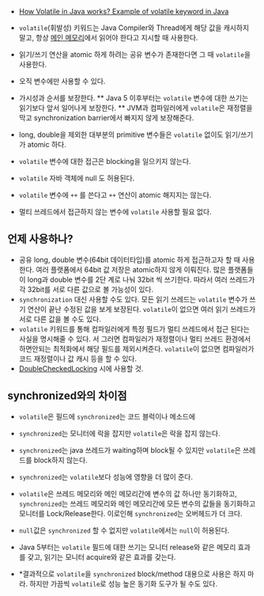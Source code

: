 * [How Volatile in Java works? Example of volatile keyword in Java](http://javarevisited.blogspot.kr/2011/06/volatile-keyword-java-example-tutorial.html)

* `volatile`(휘발성) 키워드는 Java Compiler와 Thread에게 해당 값을 캐시하지 말고, 항상 [메인 메모리](http://javarevisited.blogspot.com/2011/05/java-heap-space-memory-size-jvm.html)에서 읽어야 한다고 지시할 때 사용한다.
* 읽기/쓰기 연산을 atomic 하게 하려는 공유 변수가 존재한다면 그 때 `volatile`을 사용한다.
* 오직 변수에만 사용할 수 있다.
* 가시성과 순서를 보장한다.
** Java 5 이후부터는 `volatile` 변수에 대한 쓰기는 읽기보다 앞서 일어나게 보장한다.
** JVM과 컴파일러에게 `volatile`은 재정렬을 막고 synchronization barrier에서 빠지지 않게 보장해준다.
* long, double을 제외한 대부분의 primitive 변수들은 `volatile` 없이도 읽기/쓰기가 atomic 하다.
* `volatile` 변수에 대한 접근은 blocking을 일으키지 않는다.
* `volatile` 자바 객체에 null 도 허용된다.
* `volatile` 변수에 ``++`` 를 쓴다고 ``++`` 연산이 atomic 해지지는 않는다.
* 멀티 쓰레드에서 접근하지 않는 변수에 `volatile` 사용할 필요 없다.

## 언제 사용하나?
* 공유 long, double 변수(64bit 데이터타입)를 atomic 하게 접근하고자 할 때 사용한다. 여러 플랫폼에서 64bit 값 저장은 atomic하지 않게 이뤄진다.
  많은 플랫폼들이 long과 double 변수를 2단 계로 나눠 32bit 씩 쓰기한다. 따라서 여러 쓰레드가 각 32bit를 서로 다른 값으로 볼 가능성이 있다.
* `synchronization` 대신 사용할 수도 있다. 모든 읽기 쓰레드는 `volatile` 변수가 쓰기 연산이 끝난 수정된 값을 보게 보장된다. `volatile`이 없으면
  여러 읽기 쓰레드가 서로 다른 값을 볼 수도 있다.
* `volatile` 키워드를 통해 컴파일러에게 특정 필드가 멀티 쓰레드에서 접근 된다는 사실을 명시해줄 수 있다. 서
  그러면 컴파일러가 재정렬이나 멀티 쓰레드 환경에서 하면안되는 최적화에서 해당 필드를 제외시켜준다. `volatile`이 없으면 컴파일러가
  코드 재정렬이나 값 캐시 등을 할 수 있다.
* [DoubleCheckedLocking](https://en.wikipedia.org/wiki/Double-checked_locking) 시에 사용할 것.

## synchronized와의 차이점
* `volatile`은 필드에 `synchronized`는 코드 블럭이나 메소드에
* `synchronized`는 모니터에 락을 잡지만 `volatile`은 락을 잡지 않는다.
* `synchronized`는 java 쓰레드가 waiting하며 block될 수 있지만 `volatile`은 쓰레드를 block하지 않는다.
* `synchronized`는 `volatile`보다 성능에 영향을 더 많이 준다.
* `volatile`은 쓰레드 메모리와 메인 메모리간에 변수의 값 하나만 동기화하고, `synchronized`는 쓰레드 메모리와 메인 메모리간에 모든 변수의 값들을
 동기화하고 모니터를 Lock/Release한다. 이로인해 `synchronized`는 오버헤드가 더 크다.
* `null`값은 `synchronized` 할 수 없지만 `volatile`에서는 `null`이 허용된다.
* Java 5부터는 `volatile` 필드에 대한 쓰기는 모니터 release와 같은 메모리 효과를 갖고, 읽기는 모니터 acquire와 같은 효과를 갖는다.

* *결과적으로 `volatile`을 `synchronized` block/method 대용으로 사용은 하지 마라. 하지만 가끔씩 `volatile`로 성능 높은 동기화 도구가 될 수도 있다.
 
